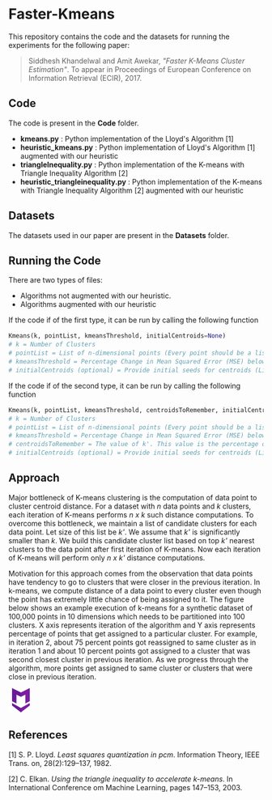 # Faster-Kmeans

This repository contains the code and the datasets for running the experiments for the following paper:

>Siddhesh Khandelwal and Amit Awekar, *"Faster K-Means Cluster Estimation"*. To appear in Proceedings of European
Conference on Information Retrieval (ECIR), 2017.

## Code

The code is present in the **Code** folder.
* **kmeans.py** : Python implementation of the Lloyd's Algorithm [1]
* **heuristic_kmeans.py** : Python implementation of Lloyd's Algorithm [1] augmented with our heuristic
* **triangleInequality.py** : Python implementation of the K-means with Triangle Inequality Algorithm [2]
* **heuristic_triangleinequality.py** : Python implementation of the K-means with Triangle Inequality Algorithm [2] augmented with our heuristic

## Datasets

The datasets used in our paper are present in the **Datasets** folder.

## Running the Code

There are two types of files:
* Algorithms not augmented with our heuristic.
* Algorithms augmented with our heuristic

If the code if of the first type, it can be run by calling the following function
```python
Kmeans(k, pointList, kmeansThreshold, initialCentroids=None)
# k = Number of Clusters
# pointList = List of n-dimensional points (Every point should be a list)
# kmeansThreshold = Percentage Change in Mean Squared Error (MSE) below which the algorithm should stop. Used as a stopping criteria
# initialCentroids (optional) = Provide initial seeds for centroids (List of points)
```

If the code if of the second type, it can be run by calling the following function
```python
Kmeans(k, pointList, kmeansThreshold, centroidsToRemember, initialCentroids=None)
# k = Number of Clusters
# pointList = List of n-dimensional points (Every point should be a list)
# kmeansThreshold = Percentage Change in Mean Squared Error (MSE) below which the algorithm should stop. Used as a stopping criteria
# centroidsToRemember = The value of k'. This value is the percentage of k to be used as the Candidate Cluster List (CCL)
# initialCentroids (optional) = Provide initial seeds for centroids (List of points)
```

## Approach

Major bottleneck of K-means clustering is the computation of data point to cluster centroid distance. For a dataset with *n* data points and *k* clusters, each iteration of K-means performs *n x k* such distance computations. To overcome this bottleneck, we maintain a list of candidate clusters for each data point. Let size of this list be *k'*. We assume that *k'* is significantly smaller than *k*. We build this candidate cluster list based on top *k'* nearest clusters to the data point after first iteration of K-means. Now each iteration of K-means will perform only *n x k'* distance computations.

Motivation for this approach comes from the observation that data points have tendency to go to clusters that were closer in the previous iteration. In k-means, we compute distance of a data point to every cluster even though the point has extremely little chance of being assigned to it. The figure below shows an example execution of k-means for a synthetic dataset of 100,000 points in 10 dimensions which needs to be partitioned into 100 clusters. X axis represents iteration of the algorithm and Y axis represents percentage of points that get assigned to a particular cluster. For example, in iteration 2, about 75 percent points got reassigned to same cluster as in iteration 1 and about 10 percent points got assigned to a cluster that was second closest cluster in previous iteration. As we progress through the algorithm, more points get assigned to same cluster or clusters that were close in previous iteration. 

![alt text](https://github.com/adam-p/markdown-here/raw/master/src/common/images/icon48.png "Logo Title Text 1")

## References
[1] S. P. Lloyd. *Least squares quantization in pcm*. Information Theory, IEEE Trans. on, 28(2):129–137, 1982.

[2] C. Elkan. *Using the triangle inequality to accelerate k-means*. In International Conference om Machine Learning, pages 147–153, 2003.
